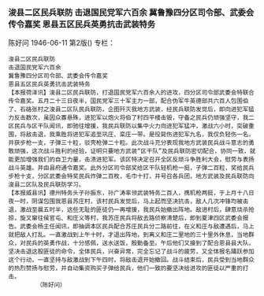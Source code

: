 ### 浚县二区民兵联防  击退国民党军六百余  冀鲁豫四分区司令部、武委会传令嘉奖  恩县五区民兵英勇抗击武装特务
陈好问
1946-06-11
第2版()
专栏：

    浚县二区民兵联防
    击退国民党军六百余
    冀鲁豫四分区司令部、武委会传令嘉奖
    恩县五区民兵英勇抗击武装特务
    【本报荷泽讯】浚县二区民兵联防，打退国民党军六百余人的进攻，四分区司令部武委会特联合传令嘉奖。五月二十三日夜半，国民党军三十军主力一部，配合伪军牛英德部共六百人包围伯了、石硌张村之浚县二区队民兵联防，企图歼灭我地方武装，经民兵联防发觉后，即向进犯军猛力反击数次，虽因众寡悬殊，进犯军以炮火将伯了村四平楼击毁，守备之民兵仍顽强坚守，我二区民兵与区干队闻讯，即驰往增援，我民兵联防以集中火力向进犯军猛冲，激战六小时，突破重围，将敌击退，我乘胜将进犯军追至巩庄、栾庄一带。是役毙伤进犯军九名，我仅负轻伤一名，并获步枪一支，子弹三十粒，驳壳枪弹二十粒。此次战斗充分表现我地方武装民兵战斗意志的勇敢顽强，这次战斗胜利的经验，证明只要地方武装“区干队”及民兵联防密切配合，协同一致，就能更加增强我们的自卫力量，击溃进犯军。该区特决定召开全区反顽斗争胜利大会，慰劳与表扬战斗英雄。并由县府通令嘉奖。此外分区司令部奖给区干队轻机枪一挺，子弹二百粒，奖给民兵步枪十支，分区武委会特奖民兵炸弹二百枚，毛巾十打，并号召各兵团，地方武装及民兵联防向浚县二区队及民兵联防学习。
    【本报威县讯】德州特务头子孙振东，孙广涛率领武装特务二百人，携机枪两挺，于上月十八日夜一时，阴谋包围我恩县苏庄村，该村民兵发觉后，马上起而坚决抗击，敌人几次冲锋均被击退，激战至晨五时半，这些无耻的匪徒仍一再增援，我民兵始撤出阵地。敌进村后，肆意烧杀抢掠，旋又窜往侯官屯、和庄义等村，我苏庄民兵将敌去路侦察清楚后，即到夏津四区武委会报告。武委会杨主任闻讯，即抽调本区民兵配合苏庄民兵分二路前往，在义和庄与敌遭遇后，马上就把敌人打乱。一直激战到上午十时，才退出阵地，到离义和庄二里地的三十里外休息，当地群众，对民兵的英勇作战，十分感佩，送水送饭，殷勤备至。午后他们又接到了配合恩县县大队，坚决击退这股匪徒的命令，全体民兵，兴奋异常，完全忘记了战斗的疲劳，又全体报名踊跃参加这个行动，一直坚持与敌激战到下午四时，将敌击退开始撤回。战斗结束后，民兵受到当地群众的热烈赞扬与慰劳，并自动集资购买子弹给民兵，他们一致的要坚决给进攻的匪徒以严重的打击。
            （陈好问）
